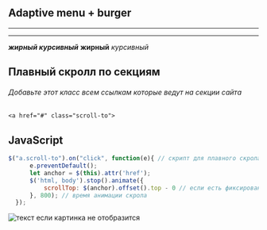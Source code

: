 ## Adaptive menu + burger
---
---

___жирный курсивный___
__жирный__
_курсивный_

## Плавный скролл по секциям
###### Добавьте этот класс всем ссылкам которые ведут на секции сайта
```
<a href="#" class="scroll-to">
```

## JavaScript
```  JavaScript
$("a.scroll-to").on("click", function(e){ // скрипт для плавного скрола
      e.preventDefault();
      let anchor = $(this).attr('href');
      $('html, body').stop().animate({
          scrollTop: $(anchor).offset().top - 0 // если есть фиксированная шапка заменить 0 на ее размер
      }, 800); // время анимации скрола
  });

```
![текст если картинка не отобразится](путь)
